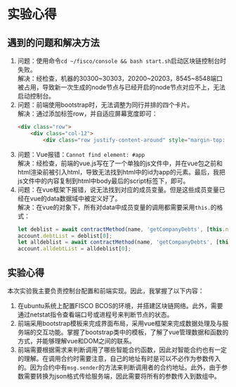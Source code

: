# 实验心得
## 遇到的问题和解决方法
1. 问题：使用命令`cd ~/fisco/console && bash start.sh`启动区块链控制台时失败。  
解决：经检查，机器的30300~30303，20200~20203，8545~8548端口被占用，导致新一次生成的node节点与已经开启的node节点对应不上，无法启动控制台。
2. 问题：前端使用bootstrap时，无法调整为同行并排的四个卡片。  
解决：通过添加标签row，并自适应屏幕宽度即可：
    ```html
    <div class="row">
        <div class="col-12">
            <div class="row justify-content-around" style="margin-top: 15px;">
    ```
3. 问题：Vue报错：`Cannot find element: #app`  
    解决：经检查，前端的vue.js写在了一个单独的js文件中，并在vue包之前和html渲染前被引入html，导致无法找到html中的id为app的元素。最后，我把js文件中的内容复制到html中body最后的script标签下，即可。
4. 问题：在vue框架下报错，说无法找到对应的成员变量。但是这些成员变量已经在vue的data数据域中被定义好了。  
解决：在vue的对象下，所有对data中成员变量的调用都需要采用`this.`的格式：
    ```js
    let deblist = await contractMethod(name, 'getCompanyDebts', [this.nameToAdd[name], false]);
    account.debtList = deblist[0];
    let alldeblist = await contractMethod(name, 'getCompanyDebts', [this.nameToAdd[name], true]);
    account.alldebtList = alldeblist[0];
    ```

## 实验心得
本次实验我主要负责控制台配置和前端实现。因此，我掌握了以下内容：
1. 在ubuntu系统上配置FISCO BCOS的环境，并搭建区块链网络。此外，需要通过netstat指令查看端口号或进程号来判断节点的状态。
2. 前端采用bootstrap模板来完成界面布局，采用vue框架来完成数据处理及与服务端的交互功能。掌握了bootstrap类中的模板，了解了vue管理数据和函数的方式，并能够理解vue和DOM之间的联系。
3. 前端需要根据需求来判断调用了哪些智能合约函数，因此对智能合约也有一定的理解。在调用合约时需要注意，自己的地址有时是可以不必作为参数传入的。因为合约中有`msg.sender`的方法来判断调用者的合约地址。此外，由于参数需要转换为json格式传给服务端，因此需要将所有的参数传入到数组中。